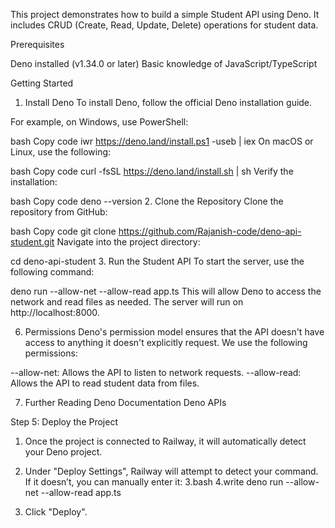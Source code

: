 This project demonstrates how to build a simple Student API using Deno. It includes CRUD (Create, Read, Update, Delete) operations for student data.

Prerequisites


Deno installed (v1.34.0 or later)
Basic knowledge of JavaScript/TypeScript


Getting Started
1. Install Deno
To install Deno, follow the official Deno installation guide.




For example, on Windows, use PowerShell:


bash
Copy code
iwr https://deno.land/install.ps1 -useb | iex
On macOS or Linux, use the following:




bash
Copy code
curl -fsSL https://deno.land/install.sh | sh
Verify the installation:

bash
Copy code
deno --version
2. Clone the Repository
Clone the repository from GitHub:

bash
Copy code
git clone https://github.com/Rajanish-code/deno-api-student.git
Navigate into the project directory:





cd deno-api-student
3. Run the Student API
To start the server, use the following command:


deno run --allow-net --allow-read app.ts
This will allow Deno to access the network and read files as needed. The server will run on http://localhost:8000.





    
6. Permissions
Deno's permission model ensures that the API doesn't have access to anything it doesn't explicitly request. We use the following permissions:

--allow-net: Allows the API to listen to network requests.
--allow-read: Allows the API to read student data from files.




7. Further Reading
Deno Documentation
Deno APIs





Step 5: Deploy the Project

1. Once the project is connected to Railway, it will automatically detect your Deno project.

2. Under "Deploy Settings", Railway will attempt to detect your command. If it doesn’t, you can manually enter it:
3.bash 
4.write  deno run --allow-net --allow-read app.ts
5. Click "Deploy".
